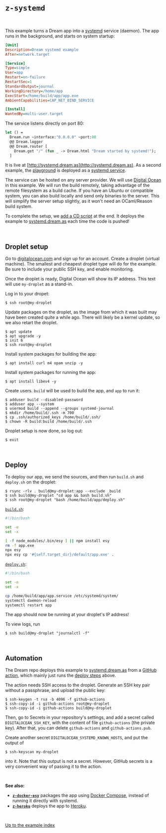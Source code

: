 # `z-systemd`

<br>

This example turns a Dream app into a
[systemd](https://en.wikipedia.org/wiki/Systemd) service (daemon). The app runs
in the background, and starts on system startup:

```ini
[Unit]
Description=Dream systemd example
After=network.target

[Service]
Type=simple
User=app
Restart=on-failure
RestartSec=1
StandardOutput=journal
WorkingDirectory=/home/app
ExecStart=/home/build/app/app.exe
AmbientCapabilities=CAP_NET_BIND_SERVICE

[Install]
WantedBy=multi-user.target
```

The service listens directly on port 80:

```ocaml
let () =
  Dream.run ~interface:"0.0.0.0" ~port:80
  @@ Dream.logger
  @@ Dream.router [
    Dream.get "/" (fun _ -> Dream.html "Dream started by systemd!");
  ]
```

It is live at [http://systemd.dream.as](http://systemd.dream.as). As a second
example, the [playground](http://dream.as) is deployed as a [systemd
service](https://github.com/aantron/dream/blob/master/example/z-playground/server/playground.service).

The service can be hosted on any server provider. We will use [Digital
Ocean](https://www.digitalocean.com) in this example. We will run the build
remotely, taking advantage of the remote filesystem as a build cache. If you
have an Ubuntu or compatible system, you can also build locally and send only
binaries to the server. This will simplify the server setup slightly, as it
won't need an OCaml/Reason build system.

To complete the setup, we [add a CD script](#automation) at the end. It deploys
the example to [systemd.dream.as](http://systemd.dream.as) each time the code is
pushed!

<br>

## Droplet setup

Go to [digitalocean.com](https://www.digitalocean.com) and sign up for an
account. Create a droplet (virtual machine). The smallest and cheapest droplet
type will do for the example. Be sure to include your public SSH key, and enable
monitoring.

Once the droplet is ready, Digital Ocean will show its IP address. This text
will use `my-droplet` as a stand-in.

Log in to your dropet:

```
$ ssh root@my-droplet
```

Update packages on the droplet, as the image from which it was built may have
been created quite a while ago. There will likely be a kernel update, so we
also retart the droplet.

```
$ apt update
$ apt upgrade -y
$ init 6
$ ssh root@my-droplet
```

Install system packages for building the app:

```
$ apt install curl m4 opam unzip -y
```

Install system packages for running the app:

```
$ apt install libev4 -y
```

Create users. `build` will be used to build the app, and `app` to run it:

```
$ adduser build --disabled-password
$ adduser app --system
$ usermod build --append --groups systemd-journal
$ mkdir /home/build/.ssh -m 700
$ cp .ssh/authorized_keys /home/build/.ssh/
$ chown -R build:build /home/build/.ssh
```

Droplet setup is now done, so log out:

```
$ exit
```

<br>

## Deploy

To deploy our app, we send the sources, and then run `build.sh` and `deploy.sh`
on the droplet:

```
$ rsync -rlv . build@my-droplet:app --exclude _build
$ ssh build@my-droplet "cd app && bash build.sh"
$ ssh root@my-droplet "bash /home/build/app/deploy.sh"
```

[`build.sh`](https://github.com/aantron/dream/blob/master/example/z-systemd/build.sh):

```sh
#!/bin/bash

set -e
set -x

[ -f node_modules/.bin/esy ] || npm install esy
rm -f app.exe
npx esy
npx esy cp '#{self.target_dir}/default/app.exe' .
```

[`deploy.sh`](https://github.com/aantron/dream/blob/master/example/z-systemd/deploy.sh):

```sh
#!/bin/bash

set -e
set -x

cp /home/build/app/app.service /etc/systemd/system/
systemctl daemon-reload
systemctl restart app
```

The app should now be running at your droplet's IP address!

To view logs, run

```
$ ssh build@my-droplet "journalctl -f"
```

<br>

## Automation

The Dream repo deploys this example to
[systemd.dream.as](http://systemd.dream.as) from a [GitHub
action](https://github.com/aantron/dream/blob/master/.github/workflows/systemd.yml),
which mainly just runs the [deploy steps](#deploy) above.

The action needs SSH access to the droplet. Generate an SSH key pair without a
passphrase, and upload the public key:

```
$ ssh-keygen -t rsa -b 4096 -f github-actions
$ ssh-copy-id -i github-actions root@my-droplet
$ ssh-copy-id -i github-actions build@my-droplet
```

Then, go to Secrets in your repository's settings, and add a secret called
`DIGITALOCEAN_SSH_KEY`, with the content of file `github-actions` (the private
key). After that, you can delete `github-actions` and `github-actions.pub`.

Create another secret `DIGITALOCEAN_SYSTEMD_KNOWN_HOSTS`, and put the output of

```
$ ssh-keyscan my-droplet
```

into it. Note that this output is not a secret. However, GitHub secrets is a
very convenient way of passing it to the action.

<br>

**See also:**

- [**`z-docker-esy`**](../z-docker-esy#files) packages the app using [Docker
  Compose](https://docs.docker.com/compose/), instead of running it directly
  with systemd.
- [**`z-heroku`**](../z-heroku#files) deploys the app to
  [Heroku](https://heroku.com).

<br>

[Up to the example index](../#deploying)
